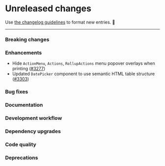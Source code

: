 # Unreleased changes

Use [the changelog guidelines](https://git.io/polaris-changelog-guidelines) to format new entries. 💜

---

### Breaking changes

### Enhancements

- Hide `ActionMenu`, `Actions`, `RollupActions` menu popover overlays when printing ([#3277](https://github.com/Shopify/polaris-react/pull/3277))
- Updated `DatePicker` component to use semantic HTML table structure ([#3303](https://github.com/Shopify/polaris-react/pull/3303))

### Bug fixes

### Documentation

### Development workflow

### Dependency upgrades

### Code quality

### Deprecations
